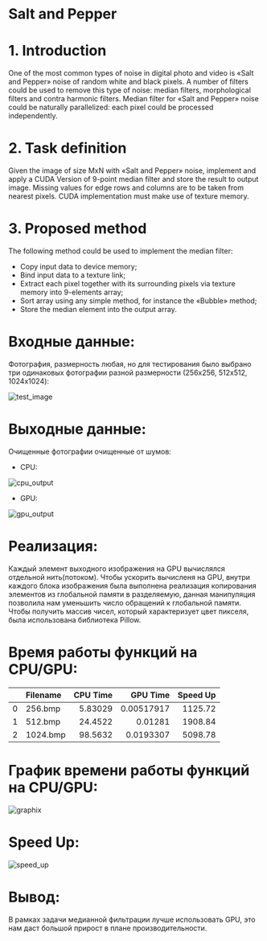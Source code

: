 # Salt and Pepper

# 1. Introduction
One of the most common types of noise in digital photo and video is «Salt and Pepper» noise of random white and black pixels. A number of filters could be used to remove this type of noise: median filters, morphological filters and contra harmonic filters. Median filter for «Salt and Pepper» noise could be naturally parallelized: each pixel could be processed independently.

# 2. Task definition
Given the image of size MxN with «Salt and Pepper» noise, implement and apply a CUDA Version of 9-point median filter and store the result to output image. Missing values for edge rows and columns are to be taken from nearest pixels. CUDA implementation must make use of texture memory.

# 3. Proposed method
The following method could be used to implement the median filter:

* Copy input data to device memory;
* Bind input data to a texture link;
* Extract each pixel together with its surrounding pixels via texture memory into 9-elements array;
* Sort array using any simple method, for instance the «Bubble» method;
* Store the median element into the output array.

# Входные данные:

Фотография, размерность любая, но для тестирования было выбрано три одинаковых фотографии разной размерности (256x256, 512x512, 1024x1024):

![test_image](https://github.com/witssaa/2021-HPC/blob/main/Salt%20and%20Pepper/images/1024.bmp)

# Выходные данные:

Очищенные фотографии очищенные от шумов:

* CPU:

![cpu_output](https://github.com/witssaa/2021-HPC/blob/main/Salt%20and%20Pepper/cpu_result/1024.bmp)

* GPU:

![gpu_output](https://github.com/witssaa/2021-HPC/blob/main/Salt%20and%20Pepper/gpu_result/1024.bmp)

# Реализация:

Каждый элемент выходного изображения на GPU вычислялся отдельной нить(потоком). Чтобы ускорить вычисленя на GPU, внутри каждого блока изображения была выполнена реализация копирования элементов из глобальной памяти в разделяемую, данная манипуляция позволила нам уменьшить число обращений к глобальной памяти. Чтобы получить массив чисел, который характеризует цвет пикселя, была использована библиотека Pillow.

# Время работы функций на CPU/GPU:

|    | Filename   |   CPU Time |   GPU Time |   Speed Up |
|---:|:-----------|-----------:|-----------:|-----------:|
|  0 | 256.bmp    |    5.83029 | 0.00517917 |    1125.72 |
|  1 | 512.bmp    |   24.4522  | 0.01281    |    1908.84 |
|  2 | 1024.bmp   |   98.5632  | 0.0193307  |    5098.78 |

# График времени работы функций на CPU/GPU:

![graphix](https://github.com/witssaa/2021-HPC/blob/main/Salt%20and%20Pepper/images/gpu_cpu.png)

# Speed Up:

![speed_up](https://github.com/witssaa/2021-HPC/blob/main/Salt%20and%20Pepper/images/speed_up.png)

# Вывод: 

В рамках задачи медианной фильтрации лучше использовать GPU, это нам даст большой прирост в плане производительности.
